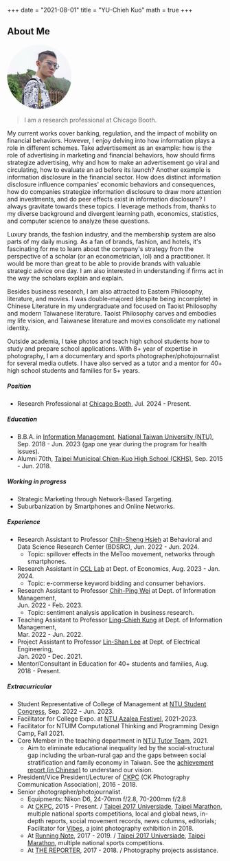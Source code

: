 
+++
date = "2021-08-01"
title = "YU-Chieh Kuo"
math = true
+++


## About Me
<div>
<img src = "/photo.jpg" class="avatar">
</div>
<style>
img{
  text-align: left;
  width: 150px;
  height: 150px;
  border-radius: 70%;
}
#left {    
 text-align: left;  
 }
</style>
<!--
{{< figure class="avatar" src="/photo.jpg" alt="Avatar">}}
-->

<!--<div style='text-align: justify; font-size: 16pt;'> --> 
<!-- I am a senior undergraduate at the [Department of Information Management](https://management.ntu.edu.tw/en/IM),
[National Taiwan University (NTU)](https://www.ntu.edu.tw/english/).
-->

> I am a research professional at Chicago Booth.

My current works cover banking, regulation, and the impact of mobility on financial behaviors.
However, I enjoy delving into how information plays a role in different schemes.
Take advertisement as an example:
how is the role of advertising in marketing and financial behaviors, 
how should firms strategize advertising, 
why and how to make an advertisement go viral and circulating, 
how to evaluate an ad before its launch?
Another example is information disclosure in the financial sector.
How does distinct information disclosure influence companies' economic behaviors and consequences,
how do companies strategize information disclosure to draw more attention and investments,
and do peer effects exist in information disclosure?
I always gravitate towards these topics.
I leverage methods from, 
thanks to my diverse background and divergent learning path, 
economics, statistics, and computer science to analyze these questions.

Luxury brands, the fashion industry, and the membership system are also parts of my daily musing. 
As a fan of brands, fashion, and hotels, 
it's fascinating for me to learn about the company's strategy from the perspective of a scholar (or an econometrician, lol) 
and a practitioner.
It would be more than great to be able to provide brands with valuable strategic advice one day.
I am also interested in understanding if firms act in the way the scholars explain and explain.

Besides business research, I am also attracted to Eastern Philosophy, literature, and movies. 
I was double-majored (despite being incomplete) in Chinese Literature in my undergraduate 
and focused on Taoist Philosophy and modern Taiwanese literature. 
Taoist Philosophy carves and embodies my life vision, and Taiwanese literature and movies consolidate my national identity.

Outside academia, I take photos and teach high school students how to study and prepare school applications.
With 8+ year of expertise in photography, 
I am a documentary and sports photographer/photojournalist for several media outlets.
I have also served as a tutor and a mentor for 40+ high school students and families for 5+ years. 

##### Position 
- Research Professional at [Chicago Booth](https://www.chicagobooth.edu), Jul. 2024 - Present.

##### Education
- B.B.A. in [Information Management](https://management.ntu.edu.tw/en/IM), 
[National Taiwan University (NTU)](https://www.ntu.edu.tw/english/), Sep. 2018 - Jun. 2023 (gap one year during the program for health issues).
- Alumni 70th, [Taipei Municipal Chien-Kuo High School (CKHS)](https://www.ck.tp.edu.tw/nss/p/ckweben),
Sep. 2015 - Jun. 2018.

##### Working in progress 
- Strategic Marketing through Network-Based Targeting.
- Suburbanization by Smartphones and Online Networks.
<!---
- Income Gap by Race: Job Referral, Choice and Preference from Racial Social Networks.
- Influencers in E-commerse: Matching and Persuasion to Consumers.
--->

##### Experience
- Research Assistant to Professor [Chih-Sheng Hsieh](https://sites.google.com/site/chihshenghsieh/) at Behavioral and Data Science Research Center (BDSRC), Jun. 2022 - Jun. 2024.
  - Topic: spillover effects in the MeToo movement, networks through smartphones.
- Research Assistant in [CCL Lab](https://ccl-lab.github.io/research/) at Dept. of Economics, Aug. 2023 - Jan. 2024.
  - Topic: e-commerse keyword bidding and consumer behaviors.
- Research Assistant to Professor [Chih-Ping Wei](https://management.ntu.edu.tw/en/IM/faculty/teacher/sn/15) at Dept. of Information Management,<br /> Jun. 2022 - Feb. 2023.
  - Topic: sentiment analysis application in business research.
- Teaching Assistant to Professor [Ling-Chieh Kung](http://www.im.ntu.edu.tw/~lckung/) at Dept. of Information Management,<br /> Mar. 2022 - Jun. 2022.
- Project Assistant to Professor [Lin-Shan Lee](https://linshanlee.com) at Dept. of Electrical Engineering,<br /> Jan. 2020 - Dec. 2021.
- Mentor/Consultant in Education for 40+ students and families, Aug. 2018 - Present.
<!---
  - *Operations Research*, senior elective, with 100+ students enrolled.
  - Verified three assignments, two case studies, and the final exam and wrote six corresponding solutions with the rigorous mathematical statement and one additional
  assignment writing guidance to help and encourage students.
  - Built a course-oriented $\LaTeX$ class file and corresponding document to modularize and accelerate the file writing process.
  - Graded 300+ assignments and 100 exam papers in a few days and managed grades for 100 enrolled students.
  - Summarized precautions and details for the TA’s work in this course in a handover document to help the TA in the future.
--->

##### Extracurricular
- Student Representative of College of Management at 
[NTU Student Congress](https://www.facebook.com/NTUStudentCongress/), Sep. 2022 - Jun. 2023.
- Facilitator for College Expo. at [NTU Azalea Festivel](https://event.ntu.edu.tw/azalea/2022/eng.html), 2021-2023.
- Facilitator for NTUIM Computational Thinking and Programming Design Camp, Fall 2021.
- Core Member in the teaching department in [NTU Tutor Team](https://ntututorteam.com/), 2021.
  - Aim to eliminate educational inequality
  led by the social-structural gap including
  the urban-rural gap and the gaps between social stratification and family economy in Taiwan.
  See the [achievement report (in Chinese)](https://drive.google.com/file/d/1Nng5HRotynKWdHyqTVLZWLRga7oa-Fl4/view)
  to understand our vision.
- President/Vice President/Lecturer of [CKPC](https://www.facebook.com/CKPC.tw) (CK Photography Communication Association), 2016 - 2018.
- Senior photographer/photojournalist.
  - Equipments: Nikon D6, 24-70mm f/2.8, 70-200mm f/2.8
  - At [CKPC](https://www.facebook.com/CKPC.tw), 2015 - Present. / 
  [Taipei 2017 Universiade](https://en.wikipedia.org/wiki/2017_Summer_Universiade), [Taipei Marathon](https://www.taipeicitymarathon.com),
  multiple national sports competitions, local and global news, in-depth reports, social movement records, news columns, editorials; 
  Facilitator for [Vibes](https://www.facebook.com/CKPC.tw/posts/1845340012170909:0), a joint photography exhibition in 2018.
  - At [Running Note](https://running.biji.co), 2017 - 2019. / 
  [Taipei 2017 Universiade](https://en.wikipedia.org/wiki/2017_Summer_Universiade), [Taipei Marathon](https://www.taipeicitymarathon.com),
  multiple national sports competitions.
  - At [THE REPORTER](https://www.twreporter.org), 2017 - 2018. / Photography projects assistance.

